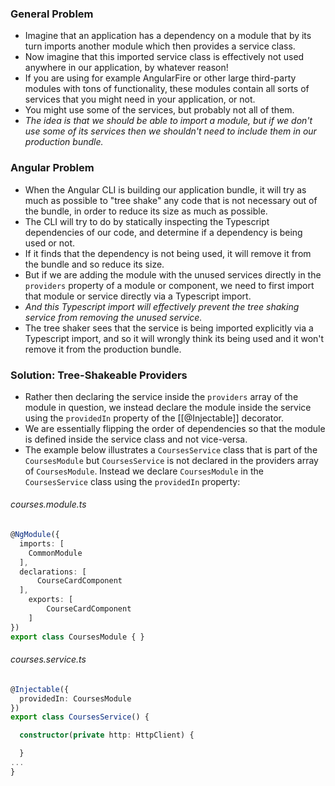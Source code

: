 ### General Problem
- Imagine that an application has a dependency on a module that by its turn imports another module which then provides a service class.
- Now imagine that this imported service class is effectively not used anywhere in our application, by whatever reason!
- If you are using for example AngularFire or other large third-party modules with tons of functionality, these modules contain all sorts of services that you might need in your application, or not.
- You might use some of the services, but probably not all of them.
- *The idea is that we should be able to import a module, but if we don't use some of its services then we shouldn't need to include them in our production bundle.*

### Angular Problem
- When the Angular CLI is building our application bundle, it will try as much as possible to "tree shake" any code that is not necessary out of the bundle, in order to reduce its size as much as possible.
- The CLI will try to do by statically inspecting the Typescript dependencies of our code, and determine if a dependency is being used or not.
- If it finds that the dependency is not being used, it will remove it from the bundle and so reduce its size.
- But if we are adding the module with the unused services directly in the `providers` property of a module or component, we need to first import that module or service directly via a Typescript import.
- *And this Typescript import will effectively prevent the tree shaking service from removing the unused service.*
- The tree shaker sees that the service is being imported explicitly via a Typescript import, and so it will wrongly think its being used and it won't remove it from the production bundle.

### Solution: Tree-Shakeable Providers
- Rather then declaring the service inside the `providers` array of the module in question, we instead declare the module inside the service using the `providedIn` property of the [[@Injectable]] decorator.
- We are essentially flipping the order of dependencies so that the module is defined inside the service class and not vice-versa.
- The example below illustrates a `CoursesService` class that is part of the `CoursesModule` but `CoursesService` is not declared in the providers array of `CoursesModule`. Instead we declare  `CoursesModule` in the `CoursesService` class using the `providedIn` property:
###### courses.module.ts
```typescript
@NgModule({
  imports: [
    CommonModule
  ],
  declarations: [
      CourseCardComponent
  ],
    exports: [
        CourseCardComponent
    ]
})
export class CoursesModule { }
```
###### courses.service.ts
```typescript
@Injectable({
  providedIn: CoursesModule
})
export class CoursesService() {

  constructor(private http: HttpClient) {

  }
...
}
```